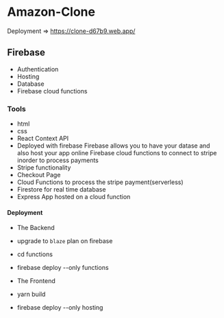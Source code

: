 # Amazon-Clone

Deployment => https://clone-d67b9.web.app/

## Firebase

- Authentication
- Hosting
- Database
- Firebase cloud functions

### Tools

- html
- css
- React Context API
- Deployed with firebase
Firebase allows you to have your datase and also host your app online
Firebase cloud functions to connect to stripe inorder to process payments
- Stripe functionality
- Checkout Page
- Cloud Functions to process the stripe payment(serverless)
- Firestore for real time database
- Express App hosted on a cloud function

#### Deployment

- The Backend
- upgrade to `blaze` plan on firebase
- cd functions
- firebase deploy --only functions

- The Frontend
- yarn build
- firebase deploy --only hosting